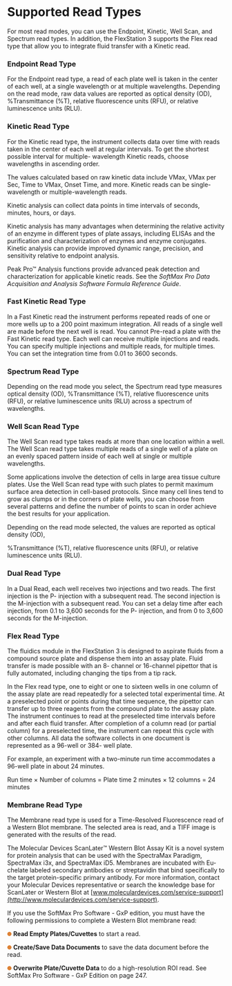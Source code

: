 # Supported Read Types

For most read modes, you can use the Endpoint, Kinetic, Well Scan, and Spectrum read types. In addition, the FlexStation 3 supports the Flex read type that allow you to integrate fluid transfer with a Kinetic read.

### Endpoint Read Type

For the Endpoint read type, a read of each plate well is taken in the center of each well, at a single wavelength or at multiple wavelengths. Depending on the read mode, raw data values are reported as optical density (OD), %Transmittance (%T), relative fluorescence units (RFU), or relative luminescence units (RLU).

### Kinetic Read Type

For the Kinetic read type, the instrument collects data over time with reads taken in the center of each well at regular intervals. To get the shortest possible interval for multiple- wavelength Kinetic reads, choose wavelengths in ascending order.

The values calculated based on raw kinetic data include VMax, VMax per Sec, Time to VMax, Onset Time, and more. Kinetic reads can be single-wavelength or multiple-wavelength reads.

Kinetic analysis can collect data points in time intervals of seconds, minutes, hours, or days.

Kinetic analysis has many advantages when determining the relative activity of an enzyme in different types of plate assays, including ELISAs and the purification and characterization of enzymes and enzyme conjugates. Kinetic analysis can provide improved dynamic range, precision, and sensitivity relative to endpoint analysis.

Peak Pro™ Analysis functions provide advanced peak detection and characterization for applicable kinetic reads. See the _SoftMax Pro Data Acquisition and Analysis Software Formula Reference Guide_.

### Fast Kinetic Read Type

In a Fast Kinetic read the instrument performs repeated reads of one or more wells up to a 200 point maximum integration. All reads of a single well are made before the next well is read. You cannot Pre-read a plate with the Fast Kinetic read type. Each well can receive multiple injections and reads. You can specify multiple injections and multiple reads, for multiple times. You can set the integration time from 0.01 to 3600 seconds.

### Spectrum Read Type

Depending on the read mode you select, the Spectrum read type measures optical density (OD), %Transmittance (%T), relative fluorescence units (RFU), or relative luminescence units (RLU) across a spectrum of wavelengths.

### Well Scan Read Type

The Well Scan read type takes reads at more than one location within a well. The Well Scan read type takes multiple reads of a single well of a plate on an evenly spaced pattern inside of each well at single or multiple wavelengths.

Some applications involve the detection of cells in large area tissue culture plates. Use the Well Scan read type with such plates to permit maximum surface area detection in cell-based protocols. Since many cell lines tend to grow as clumps or in the corners of plate wells, you can choose from several patterns and define the number of points to scan in order achieve the best results for your application.

Depending on the read mode selected, the values are reported as optical density (OD),

%Transmittance (%T), relative fluorescence units (RFU), or relative luminescence units (RLU).

### Dual Read Type

In a Dual Read, each well receives two injections and two reads. The first injection is the P- injection with a subsequent read. The second injection is the M-injection with a subsequent read. You can set a delay time after each injection, from 0.1 to 3,600 seconds for the P- injection, and from 0 to 3,600 seconds for the M-injection.

### Flex Read Type

The fluidics module in the FlexStation 3 is designed to aspirate fluids from a compound source plate and dispense them into an assay plate. Fluid transfer is made possible with an 8- channel or 16-channel pipettor that is fully automated, including changing the tips from a tip rack.

In the Flex read type, one to eight or one to sixteen wells in one column of the assay plate are read repeatedly for a selected total experimental time. At a preselected point or points during that time sequence, the pipettor can transfer up to three reagents from the compound plate to the assay plate. The instrument continues to read at the preselected time intervals before and after each fluid transfer. After completion of a column read (or partial column) for a preselected time, the instrument can repeat this cycle with other columns. All data the software collects in one document is represented as a 96-well or 384- well plate.

For example, an experiment with a two-minute run time accommodates a 96-well plate in about 24 minutes.

Run time × Number of columns = Plate time 2 minutes × 12 columns = 24 minutes

### Membrane Read Type

The Membrane read type is used for a Time-Resolved Fluorescence read of a Western Blot membrane. The selected area is read, and a TIFF image is generated with the results of the read.

The Molecular Devices ScanLater™ Western Blot Assay Kit is a novel system for protein analysis that can be used with the SpectraMax Paradigm, SpectraMax i3x, and SpectraMax iD5. Membranes are incubated with Eu-chelate labeled secondary antibodies or streptavidin that bind specifically to the target protein-specific primary antibody. For more information, contact your Molecular Devices representative or search the knowledge base for ScanLater or Western Blot at [www.moleculardevices.com/service-support](http://www.moleculardevices.com/service-support).

If you use the SoftMax Pro Software - GxP edition, you must have the following permissions to complete a Western Blot membrane read:

![](<../../../.gitbook/assets/11 (10).png>) **Read Empty Plates/Cuvettes** to start a read.

![](<../../../.gitbook/assets/12 (9).png>) **Create/Save Data Documents** to save the data document before the read.

![](<../../../.gitbook/assets/13 (8).png>) **Overwrite Plate/Cuvette Data** to do a high-resolution ROI read. See SoftMax Pro Software - GxP Edition on page 247.
